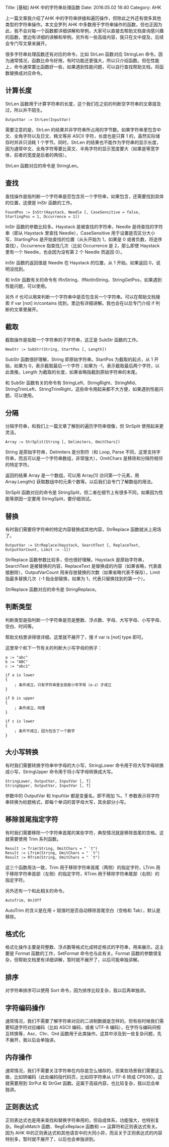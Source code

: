 Title: [基础] AHK 中的字符串处理函数
Date: 2016.05.02 18:40
Category: AHK

上一篇文章我介绍了AHK 中的字符串拼接和遍历操作，但除此之外还有很多其他类型的字符串操作。本文会罗列 AHK 中多数用于字符串操作的函数，但也正因为此，我不会对每一个函数都详细讲解和举例，大家可以直接去帮助文档查询感兴趣的函数，里边有详细的讲解和举例。另外有一些高级内容，我只在文中提及，后续会专门写文章来展开。

很多字符串处理函数还有对应的命令，比如 StrLen 函数对应 StringLen 命令。因为通常情况，函数比命令好用，有时功能还更强大，所以只介绍函数。但在性能上，命令通常要比函数好一些，如果遇到性能问题，可以自行查找帮助文档，将函数替换成对应命令。

## 计算长度

StrLen 函数用于计算字符串的长度，这个我们在之前的判断空字符串的文章提及过，所以并不陌生。

```
OutputVar := StrLen(InputVar)
```

需要注意的是，StrLen 的结果并非字符串所占用的字节数。如果字符串里包含中文、全角字符以及日文、韩文等非 ASCII 字符，长度也是只算 1 的，虽然实际储存时并非只消耗 1 个字节。同时，StrLen 的结果也不能作为字符串的显示长度，因为通常中文、全角字符等要比英文、半角字符的显示宽度要大（如果是等宽字体，前者的宽度是后者的两倍）。

StrLen 函数对应的命令是 StringLen。

## 查找

查找操作是指判断一个字符串是否包含另一个字符串，如果包含，还需要找到具体的位置，这便是 InStr 函数的工作。

```
FoundPos := InStr(Haystack, Needle [, CaseSensitive = false, StartingPos = 1, Occurrence = 1])
```

InStr 函数的参数比较多。Haystack 是被查找的字符串，Needle 是待查找的字符串（即从 Haystack 里查找 Needle），CaseSensitive 用于设置是否区分大小写，StartingPos 是开始查找的位置（从头开始为 1，如果是 0 或者负数，将逆序查找），Occurrence 指查找几次（比如 Occurrence 是  2，那么即使 Haystack 里有一个 Needle，也会因为没有第 2 个 Needle 而返回 0）。

InStr 函数的返回值是 Needle 在 Haystack 的位置，从 1 开始。如果返回 0，说明没找到。

和 InStr 函数有关的命令有 IfInString、IfNotInString、StringGetPos，如果遇到性能问题，可以使用。

另外 if 也可以用来判断一个字符串中是否包含另一个字符串。可以在帮助文档搜索 if var [not] in/contains 找到，里边有详细讲解。我也会在以后专门介绍 if 判断的文章里展开。

## 截取

截取操作是指取一个字符串的子字符串，这正是 SubStr 函数的工作。

```
NewStr := SubStr(String, StartPos [, Length])
```

SubStr 函数很好理解，String 即原始字符串。StartPos 为截取的起点，从 1 开始，如果为 0，表示截取最后一个字符；如果为 -1，表示截取最后两个字符，以此类推。Length 为截取的长度，如果省略指截到原始字符串的末尾。

和 SubStr 函数有关的命令有 StringLeft、StringRight、StringMid、StringTrimLeft、StringTrimRight，这些命令用起来都不大方便，如果遇到性能问题，可以使用。

## 分隔

分隔字符串，和我们上一篇文章了解到的遍历字符串很像，但 StrSplit 使用起来更灵活。

```
Array := StrSplit(String [, Delimiters, OmitChars])
```

String 是原始字符串，Delimiters 是分割符（和 Loop, Parse 不同，这里支持字符串，而且可以是一个字符串数组，非常强大），OmitChars 是移除和分隔符相邻的特定字符。

返回的结果 Array 是一个数组，可以用 Array[1] 访问第一个元素，用 Array.Length() 获取数组中的元素个数等。以后我们会专门了解数组的用法。

StrSplit 函数对应的命令是 StringSplit，但二者在细节上有很多不同，如果因为性能等原因一定要用 StringSplit，要仔细测试。

## 替换

有时我们需要将字符串的特定内容替换成其他内容，StrReplace 函数就派上用场了。

```
OutputVar := StrReplace(Haystack, SearchText [, ReplaceText, OutputVarCount, Limit := -1])
```

StrReplace 函数参数比较多，但也很好理解。Haystack 是原始字符串，SearchText 是被替换的内容，ReplaceText 是替换成的内容（如果省略，代表直接删除），OutputVarCount 用来存放替换的次数（如果省略代表不保存），Limit 指最多替换几次（-1 指全部替换，如果为 1，代表只替换找到的第一个）。

StrReplace 函数对应的命令是 StringReplace。

## 判断类型

判断类型是指判断一个字符串是否是整数、浮点数、字母、大写字母、小写字母、空白、时间等。

帮助文档里讲得很详细，这里就不展开了，搜 if var is [not] type 即可。

这里举个和下一节有关的判断大小写字母的例子：

```
a := "abc"
b := "ABC"
c := "abc1"

if a is lower
{
    ; 条件成立，只有字符串里全部是小写字母（a-z）才成立
}

if b is upper
{
    ; 条件成立，同理
}

if c is lower
{
    ; 条件不成立，因为包含了一个数字
}
```

## 大小写转换

有时我们需要转换字符串中字母的大小写，StringLower 命令用于将大写字母转换成小写，StringUpper 命令用于将小写字母转换成大写。

```
StringLower, OutputVar, InputVar [, T]
StringUpper, OutputVar, InputVar [, T]
```

参数中的 OutputVar 和 InputVar 都是变量名，即不用加 %。T 参数表示将字符串转换为标题格式，即每个单词的首字母大写，其余部分小写。

## 移除首尾指定字符

有时我们需要移除一个字符串首尾的某些字符，典型情况就是移除首尾的空格。这就需要使用 Trim 系列函数。

```
Result := Trim(String, OmitChars = " `t")
Result := LTrim(String, OmitChars = " `t")
Result := RTrim(String, OmitChars = " `t")
```
这三个函数用法一致，Trim 用于移除字符串首尾（两侧）的指定字符，LTrim 用于移除字符串首部（左侧）的指定字符，RTrim 用于移除字符串尾部（右侧）的指定字符。

另外还有一个和此相关的命令。

```
AutoTrim, On|Off
```

AutoTrim 的含义是在用 = 赋值时是否自动移除首尾空白（空格和 Tab），默认是移除。

## 格式化

格式化操作主要是将整数、浮点数等格式化成特定格式的字符串，用来展示。这主要是 Format 函数的工作，SetFormat 命令也与此有关。Format 函数的参数很复杂，但帮助文档里有详细讲解，暂时就不展开了，以后可能单独讲解。

## 排序

对字符串排序可以使用 Sort 命令，因为排序比较复杂，我以后再单独讲。

## 字符编码操作

通常情况，我们不需要了解字符串对应的二进制数据是怎样的。但有些时候我们需要知道字符对应编码（比如 ASCII 编码，或者 UTF-8 编码），在字符与编码间相互转换等，Asc、Chr、Ord 函数用于此类操作。这其中涉及到一些复杂问题，先不展开，我以后会单独讲。

## 内存操作

通常情况，我们不需要关注字符串在内存是怎么储存的，但某些场景我们需要这么做，比如转编码（此处编码指代码页，比如将字符串从 UTF-8 转成 CP936）。这就需要用到 StrPut 和 StrGet 函数。这属于高级内容，也比较复杂，我以后会单独讲。

## 正则表达式

正则表达式也是用来查找和替换字符串用的，但自成体系，功能强大，也特别复杂。RegExMatch 函数、RegExReplace 函数和 ~= 运算符和正则表达式有关。因为 AHK 中的正则表达式和其他语言中的大同小异，而且关于正则表达式的内容特别多，暂时就不展开了，以后也会单独讲到。
